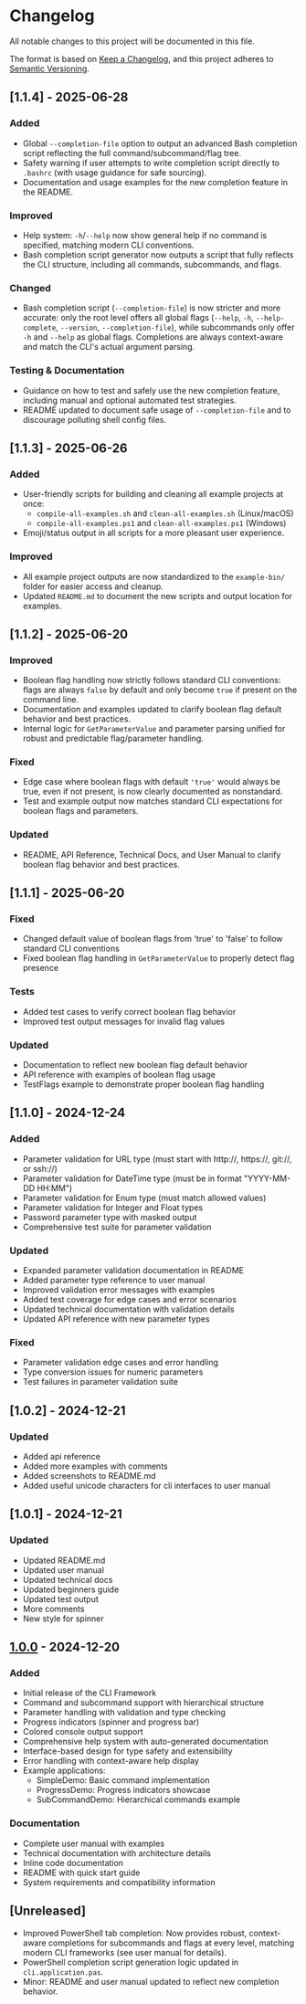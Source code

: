 # Changelog

All notable changes to this project will be documented in this file.

The format is based on [Keep a Changelog](https://keepachangelog.com/en/1.0.0/),
and this project adheres to [Semantic Versioning](https://semver.org/spec/v2.0.0.html).

## [1.1.4] - 2025-06-28

### Added
- Global `--completion-file` option to output an advanced Bash completion script reflecting the full command/subcommand/flag tree.
- Safety warning if user attempts to write completion script directly to `.bashrc` (with usage guidance for safe sourcing).
- Documentation and usage examples for the new completion feature in the README.

### Improved
- Help system: `-h`/`--help` now show general help if no command is specified, matching modern CLI conventions.
- Bash completion script generator now outputs a script that fully reflects the CLI structure, including all commands, subcommands, and flags.

### Changed
- Bash completion script (`--completion-file`) is now stricter and more accurate: only the root level offers all global flags (`--help`, `-h`, `--help-complete`, `--version`, `--completion-file`), while subcommands only offer `-h` and `--help` as global flags. Completions are always context-aware and match the CLI's actual argument parsing.

### Testing & Documentation
- Guidance on how to test and safely use the new completion feature, including manual and optional automated test strategies.
- README updated to document safe usage of `--completion-file` and to discourage polluting shell config files.

## [1.1.3] - 2025-06-26

### Added
- User-friendly scripts for building and cleaning all example projects at once:
  - `compile-all-examples.sh` and `clean-all-examples.sh` (Linux/macOS)
  - `compile-all-examples.ps1` and `clean-all-examples.ps1` (Windows)
- Emoji/status output in all scripts for a more pleasant user experience.

### Improved
- All example project outputs are now standardized to the `example-bin/` folder for easier access and cleanup.
- Updated `README.md` to document the new scripts and output location for examples.

## [1.1.2] - 2025-06-20

### Improved
- Boolean flag handling now strictly follows standard CLI conventions: flags are always `false` by default and only become `true` if present on the command line.
- Documentation and examples updated to clarify boolean flag default behavior and best practices.
- Internal logic for `GetParameterValue` and parameter parsing unified for robust and predictable flag/parameter handling.

### Fixed
- Edge case where boolean flags with default `'true'` would always be true, even if not present, is now clearly documented as nonstandard.
- Test and example output now matches standard CLI expectations for boolean flags and parameters.

### Updated
- README, API Reference, Technical Docs, and User Manual to clarify boolean flag behavior and best practices.

## [1.1.1] - 2025-06-20

### Fixed
- Changed default value of boolean flags from 'true' to 'false' to follow standard CLI conventions
- Fixed boolean flag handling in `GetParameterValue` to properly detect flag presence

### Tests
- Added test cases to verify correct boolean flag behavior
- Improved test output messages for invalid flag values

### Updated
- Documentation to reflect new boolean flag default behavior
- API reference with examples of boolean flag usage
- TestFlags example to demonstrate proper boolean flag handling

## [1.1.0] - 2024-12-24

### Added
- Parameter validation for URL type (must start with http://, https://, git://, or ssh://)
- Parameter validation for DateTime type (must be in format "YYYY-MM-DD HH:MM")
- Parameter validation for Enum type (must match allowed values)
- Parameter validation for Integer and Float types
- Password parameter type with masked output
- Comprehensive test suite for parameter validation

### Updated
- Expanded parameter validation documentation in README
- Added parameter type reference to user manual
- Improved validation error messages with examples
- Added test coverage for edge cases and error scenarios
- Updated technical documentation with validation details
- Updated API reference with new parameter types

### Fixed
- Parameter validation edge cases and error handling
- Type conversion issues for numeric parameters
- Test failures in parameter validation suite


## [1.0.2] - 2024-12-21

### Updated

- Added api reference
- Added more examples with comments
- Added screenshots to README.md
- Added useful unicode characters for cli interfaces to user manual

## [1.0.1] - 2024-12-21

### Updated

- Updated README.md
- Updated user manual
- Updated technical docs
- Updated beginners guide 
- Updated test output
- More comments
- New style for spinner


## [1.0.0] - 2024-12-20

### Added
- Initial release of the CLI Framework
- Command and subcommand support with hierarchical structure
- Parameter handling with validation and type checking
- Progress indicators (spinner and progress bar)
- Colored console output support
- Comprehensive help system with auto-generated documentation
- Interface-based design for type safety and extensibility
- Error handling with context-aware help display
- Example applications:
  - SimpleDemo: Basic command implementation
  - ProgressDemo: Progress indicators showcase
  - SubCommandDemo: Hierarchical commands example

### Documentation
- Complete user manual with examples
- Technical documentation with architecture details
- Inline code documentation
- README with quick start guide
- System requirements and compatibility information

[1.0.0]: https://github.com/ikelaiah/cli-fp/releases/tag/v1.0.0

## [Unreleased]
- Improved PowerShell tab completion: Now provides robust, context-aware completions for subcommands and flags at every level, matching modern CLI frameworks (see user manual for details).
- PowerShell completion script generation logic updated in `cli.application.pas`.
- Minor: README and user manual updated to reflect new completion behavior.